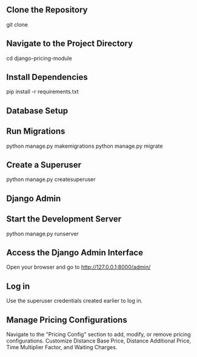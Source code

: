 Clone the Repository
----------------------------
git clone 

Navigate to the Project Directory
------------------------------------------
cd django-pricing-module

Install Dependencies
-----------------------------------------
pip install -r requirements.txt


Database Setup
----------------------
Run Migrations
------------------------------
python manage.py makemigrations
python manage.py migrate

Create a Superuser
-----------------------------
python manage.py createsuperuser

Django Admin
---------------------
Start the Development Server
------------------------------
python manage.py runserver


Access the Django Admin Interface
---------------------------------------------
Open your browser and go to http://127.0.0.1:8000/admin/

Log in
-----------------------------------
Use the superuser credentials created earlier to log in.

Manage Pricing Configurations
----------------------------------------------
Navigate to the "Pricing Config" section to add, modify, or remove pricing configurations.
Customize Distance Base Price, Distance Additional Price, Time Multiplier Factor, and Waiting Charges.
